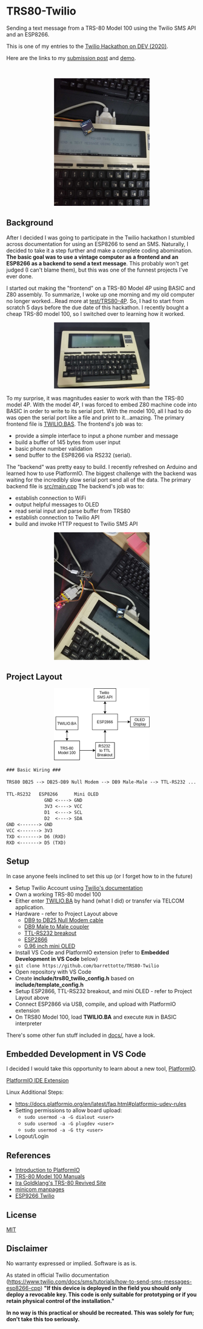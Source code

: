 # TRS80-Twilio

Sending a text message from a TRS-80 Model 100 using the Twilio SMS API and an ESP8266.

This is one of my entries to the [Twilio Hackathon on DEV (2020)](https://dev.to/devteam/announcing-the-twilio-hackathon-on-dev-2lh8).

Here are the links to my [submission post](https://dev.to/barrettotte/trs80-twilio-sending-texts-like-its-1983-submission-450l) and [demo](https://www.youtube.com/watch?v=C2nngeuc3Oc).

<br>
<p align="center">
  <img src="https://github.com/barrettotte/TRS80-Twilio/blob/master/docs/screenshots/20200427_195814.jpg" alt="TRS80-TWILIO" width="50%" height="50%"/>
</p>

## Background

After I decided I was going to participate in the Twilio hackathon I stumbled across documentation for using an ESP8266 to send an SMS. Naturally, I decided to take it a step further and make a complete coding abomination.
**The basic goal was to use a vintage computer as a frontend and an ESP8266 as a backend to send a text message**.
This probably won't get judged (I can't blame them), but this was one of the funnest projects I've ever done.

I started out making the "frontend" on a TRS-80 Model 4P using BASIC and Z80 assembly.
To summarize, I woke up one morning and my old computer no longer worked...Read more at [test/TRS80-4P](test/TRS80-4P).
So, I had to start from scratch 5 days before the due date of this hackathon.
I recently bought a cheap TRS-80 model 100, so I switched over to learning how it worked.

<p align="center">
  <img src="https://github.com/barrettotte/TRS80-Twilio/blob/master/docs/screenshots/20200427_220409.jpg" alt="TRS80-TWILIO" width="50%" height="50%"/>
</p>

To my surprise, it was magnitudes easier to work with than the TRS-80 model 4P.
With the model 4P, I was forced to embed Z80 machine code into BASIC in order to write to its serial port.
With the model 100, all I had to do was open the serial port like a file and print to it...amazing.
The primary frontend file is [TWILIO.BAS](https://github.com/barrettotte/TRS80-Twilio/blob/master/TWILIO.BAS).
The frontend's job was to:

- provide a simple interface to input a phone number and message
- build a buffer of 145 bytes from user input
- basic phone number validation
- send buffer to the ESP8266 via RS232 (serial).

The "backend" was pretty easy to build. I recently refreshed on Arduino and learned how to use PlatformIO.
The biggest challenge with the backend was waiting for the incredibly slow serial port send all of the data.
The primary backend file is [src/main.cpp](https://github.com/barrettotte/TRS80-Twilio/blob/master/src/main.cpp)
The backend's job was to:

- establish connection to WiFi
- output helpful messages to OLED
- read serial input and parse buffer from TRS80
- establish connection to Twilio API
- build and invoke HTTP request to Twilio SMS API

<p align="center">
  <img src="https://github.com/barrettotte/TRS80-Twilio/blob/master/docs/screenshots/20200427_200253.jpg" alt="TRS80-TWILIO" width="50%" height="50%"/>
</p>

## Project Layout

<p align="center">
  <img src="https://github.com/barrettotte/TRS80-Twilio/blob/master/docs/screenshots/TRS80-Twilio.png" alt="TRS80-TWILIO" width="50%" height="50%"/>
</p>

```
### Basic Wiring ###

TRS80 DB25 --> DB25-DB9 Null Modem --> DB9 Male-Male --> TTL-RS232 ...

TTL-RS232   ESP8266      Mini OLED
              GND <----> GND
              3V3 <----> VCC
              D1  <----> SCL
              D2  <----> SDA
GND <-------> GND
VCC <-------> 3V3
TXD <-------> D6 (RXD)
RXD <-------> D5 (TXD)
```

## Setup

In case anyone feels inclined to set this up (or I forget how to in the future)

- Setup Twilio Account using [Twilio's documentation](https://www.twilio.com/docs/usage/tutorials/how-to-use-your-free-trial-account)
- Own a working TRS-80 model 100
- Either enter [TWILIO.BA](https://github.com/barrettotte/TRS80-Twilio/blob/master/TWILIO.BAS) by hand (what I did) or transfer via TELCOM application.
- Hardware - refer to Project Layout above
  - [DB9 to DB25 Null Modem cable](https://www.amazon.com/StarTech-com-Cross-Wired-Serial-Modem/dp/B00066HL50/ref=sr_1_4?dchild=1)
  - [DB9 Male to Male coupler](https://www.amazon.com/gp/product/B07DMWGNTF/ref=ppx_yo_dt_b_search_asin_title?ie=UTF8&psc=1)
  - [TTL-RS232 breakout](https://www.amazon.com/gp/product/B07Z5Y1WKX/ref=ppx_yo_dt_b_search_asin_title?ie=UTF8&psc=1)
  - [ESP2866](https://www.amazon.com/KeeYees-Internet-Development-Wireless-Compatible/dp/B07HF44GBT/ref=sr_1_3?dchild=1)
  - [0.96 inch mini OLED](https://www.amazon.com/DIYmall-Serial-128x64-Display-Arduino/dp/B00O2KDQBE)
- Install VS Code and PlatformIO extension (refer to **Embedded Development in VS Code** below)
- ```git clone https://github.com/barrettotte/TRS80-Twilio```
- Open repository with VS Code
- Create **include/trs80_twilio_config.h** based on **include/template_config.h**
- Setup ESP2866, TTL-RS232 breakout, and mini OLED - refer to Project Layout above
- Connect ESP2866 via USB, compile, and upload with PlatformIO extension
- On TRS80 Model 100, load **TWILIO.BA** and execute ```RUN``` in BASIC interpreter

There's some other fun stuff included in [docs/](https://github.com/barrettotte/TRS80-Twilio/tree/master/docs), have a look.

## Embedded Development in VS Code

I decided I would take this opportunity to learn about a new tool, [PlatformIO](https://platformio.org/).

[PlatformIO IDE Extension](https://marketplace.visualstudio.com/items?itemName=platformio.platformio-ide)

Linux Additional Steps:
- https://docs.platformio.org/en/latest/faq.html#platformio-udev-rules
- Setting permissions to allow board upload:
  - ```sudo usermod -a -G dialout <user>```
  - ```sudo usermod -a -G plugdev <user>```
  - ```sudo usermod -a -G tty <user>```
- Logout/Login

## References

- [Introduction to PlatformIO](https://www.youtube.com/watch?v=0poh_2rBq7E)
- [TRS-80 Model 100 Manuals](http://www.classiccmp.org/dunfield/kyocera/index.htm)
- [Ira Goldklang's TRS-80 Revived Site](http://www.trs-80.com/wordpress/)
- [minicom manpages](https://manpages.ubuntu.com/manpages/trusty/man1/minicom.1.html)
- [ESP9266 Twilio](https://www.twilio.com/docs/sms/tutorials/how-to-send-sms-messages-esp8266-cpp)

## License

[MIT](http://www.opensource.org/licenses/mit-license.html)

## Disclaimer

No warranty expressed or implied. Software is as is.

As stated in official Twilio documentation (https://www.twilio.com/docs/sms/tutorials/how-to-send-sms-messages-esp8266-cpp)
**"If this device is deployed in the field you should only deploy a revocable key. This code is only suitable for prototyping or if you retain physical control of the installation."**

**In no way is this practical or should be recreated. This was solely for fun; don't take this too seriously.**

